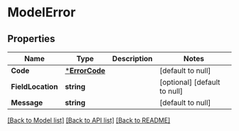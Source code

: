 # ModelError

## Properties
Name | Type | Description | Notes
------------ | ------------- | ------------- | -------------
**Code** | [***ErrorCode**](ErrorCode.md) |  | [default to null]
**FieldLocation** | **string** |  | [optional] [default to null]
**Message** | **string** |  | [default to null]

[[Back to Model list]](../README.md#documentation-for-models) [[Back to API list]](../README.md#documentation-for-api-endpoints) [[Back to README]](../README.md)

